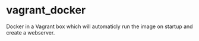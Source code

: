 # vagrant_docker
Docker in a Vagrant box which will automaticly run the image on startup and create a webserver.
